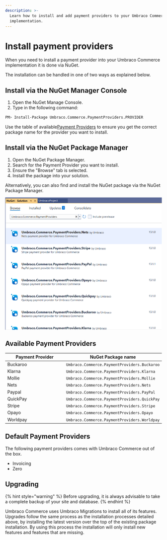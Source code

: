 ```yaml
---
description: >-
  Learn how to install and add payment providers to your Umbraco Commerce
  implementation.
---
```


# Install payment providers

When you need to install a payment provider into your Umbraco Commerce implementation it is done via NuGet.

The installation can be handled in one of two ways as explained below.

## Install via the NuGet Manager Console

1. Open the NuGet Manage Console.
2. Type in the following command:

```bash
PM> Install-Package Umbraco.Commerce.PaymentProviders.PROVIDER
```

Use the table of available[Payment Providers](install-payment-providers.md#available-payment-providers) to ensure you get the correct package name for the provider you want to install.

## Install via the NuGet Package Manager

1. Open the NuGet Package Manager.
2. Search for the Payment Provider you want to install.
3. Ensure the "Browse" tab is selected.
4. Install the package into your solution.

Alternatively, you can also find and install the NuGet package via the NuGet Package Manager.

![Installing Umbraco Commerce via the NuGet Package Manager](media/nuget-package-manager-gui-latest.png)

## Available Payment Providers

<table><thead><tr><th width="181">Payment Provider</th><th>NuGet Package name</th></tr></thead><tbody>

<tr><td>Buckaroo</td><td><code>Umbraco.Commerce.PaymentProviders.Buckaroo</code></td></tr>

<tr><tr><td>Klarna</td><td><code>Umbraco.Commerce.PaymentProviders.Klarna</code></td></tr><tr><td>Mollie</td><td><code>Umbraco.Commerce.PaymentProviders.Mollie</code></td></tr><tr><td>Nets</td><td><code>Umbraco.Commerce.PaymentProviders.Nets</code></td></tr><tr><td>Paypal</td><td><code>Umbraco.Commerce.PaymentProviders.PayPal</code></td></tr><tr><td>QuickPay</td><td><code>Umbraco.Commerce.PaymentProviders.QuickPay</code></td></tr><tr><td>Stripe</td><td><code>Umbraco.Commerce.PaymentProviders.Stripe</code></td></tr><tr><td>Opayo</td><td><code>Umbraco.Commerce.PaymentProviders.Opayo</code></td></tr><tr><td>Worldpay</td><td><code>Umbraco.Commerce.PaymentProviders.Worldpay</code></td></tr></tbody></table>

## Default Payment Providers

The following payment providers comes with Umbraco Commerce out of the box.

- Invoicing
- Zero

## Upgrading

{% hint style="warning" %}
Before upgrading, it is always advisable to take a complete backup of your site and database.
{% endhint %}

Umbraco Commerce uses Umbraco Migrations to install all of its features. Upgrades follow the same process as the installation processes detailed above, by installing the latest version over the top of the existing package installation. By using this process the installation will only install new features and features that are missing.
